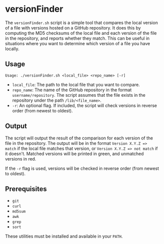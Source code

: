 # versionFinder

The `versionFinder.sh` script is a simple tool that compares the local version of a file with versions hosted on a GitHub repository. It does this by computing the MD5 checksums of the local file and each version of the file in the repository, and reports whether they match. This can be useful in situations where you want to determine which version of a file you have locally.

## Usage

```
Usage: ./versionFinder.sh <local_file> <repo_name> [-r]
```

- `local_file`: The path to the local file that you want to compare. 
- `repo_name`: The name of the GitHub repository in the format `username/repository`. The script assumes that the file exists in the repository under the path `/lib/<file_name>`.
- `-r`: An optional flag. If included, the script will check versions in reverse order (from newest to oldest).

## Output

The script will output the result of the comparison for each version of the file in the repository. The output will be in the format `Version X.Y.Z => match` if the local file matches that version, or `Version X.Y.Z => not match` if it doesn't. Matched versions will be printed in green, and unmatched versions in red.

If the `-r` flag is used, versions will be checked in reverse order (from newest to oldest).

## Prerequisites

- `git`
- `curl`
- `md5sum`
- `awk`
- `grep`
- `sort`

These utilities must be installed and available in your `PATH`.
